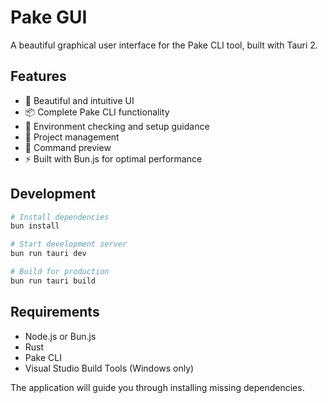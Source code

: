 # Pake GUI

A beautiful graphical user interface for the Pake CLI tool, built with Tauri 2.

## Features

- 🎨 Beautiful and intuitive UI
- 📦 Complete Pake CLI functionality
- 🔧 Environment checking and setup guidance
- 💾 Project management
- 👀 Command preview
- ⚡ Built with Bun.js for optimal performance

## Development

```bash
# Install dependencies
bun install

# Start development server
bun run tauri dev

# Build for production
bun run tauri build
```

## Requirements

- Node.js or Bun.js
- Rust
- Pake CLI
- Visual Studio Build Tools (Windows only)

The application will guide you through installing missing dependencies.
